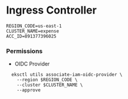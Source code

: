 # Ingress Controller
    REGION_CODE=us-east-1
    CLUSTER_NAME=expense
    ACC_ID=891377396025
### Permissions
* OIDC Provider
```
  eksctl utils associate-iam-oidc-provider \
    --region $REGION_CODE \
    --cluster $CLUSTER_NAME \
    --approve
